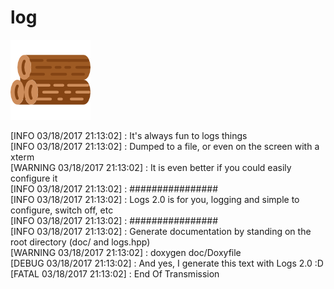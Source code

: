 # log
<p aligne="center">
	<img src="doc/log-icon.png" />
</p>

[INFO    03/18/2017 21:13:02] : It's always fun to logs things<br />
[INFO    03/18/2017 21:13:02] : Dumped to a file, or even on the screen with a xterm<br />
[WARNING 03/18/2017 21:13:02] : It is even better if you could easily configure it<br />
[INFO    03/18/2017 21:13:02] : ################<br />
[INFO    03/18/2017 21:13:02] : Logs 2.0 is for you, logging and simple to configure, switch off, etc<br />
[INFO    03/18/2017 21:13:02] : ################<br />
[INFO    03/18/2017 21:13:02] : Generate documentation by standing on the root directory (doc/ and logs.hpp)<br />
[WARNING 03/18/2017 21:13:02] : doxygen doc/Doxyfile<br />
[DEBUG   03/18/2017 21:13:02] : And yes, I generate this text with Logs 2.0 :D<br />
[FATAL   03/18/2017 21:13:02] : End Of Transmission<br />

